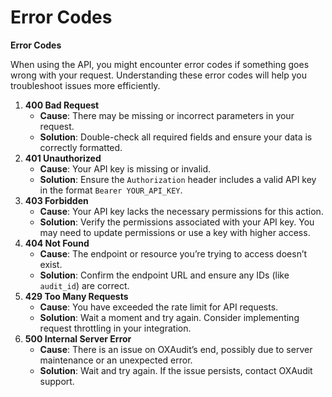 # Error Codes

**Error Codes**

When using the API, you might encounter error codes if something goes wrong with your request. Understanding these error codes will help you troubleshoot issues more efficiently.

1. **400 Bad Request**
   * **Cause**: There may be missing or incorrect parameters in your request.
   * **Solution**: Double-check all required fields and ensure your data is correctly formatted.
2. **401 Unauthorized**
   * **Cause**: Your API key is missing or invalid.
   * **Solution**: Ensure the `Authorization` header includes a valid API key in the format `Bearer YOUR_API_KEY`.
3. **403 Forbidden**
   * **Cause**: Your API key lacks the necessary permissions for this action.
   * **Solution**: Verify the permissions associated with your API key. You may need to update permissions or use a key with higher access.
4. **404 Not Found**
   * **Cause**: The endpoint or resource you’re trying to access doesn’t exist.
   * **Solution**: Confirm the endpoint URL and ensure any IDs (like `audit_id`) are correct.
5. **429 Too Many Requests**
   * **Cause**: You have exceeded the rate limit for API requests.
   * **Solution**: Wait a moment and try again. Consider implementing request throttling in your integration.
6. **500 Internal Server Error**
   * **Cause**: There is an issue on OXAudit’s end, possibly due to server maintenance or an unexpected error.
   * **Solution**: Wait and try again. If the issue persists, contact OXAudit support.

